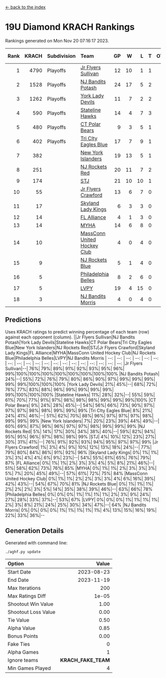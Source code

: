 [<- back to the index](readme.md)
# 19U Diamond KRACH Rankings
Rankings generated on Mon Nov 20 07:16:17 2023.

Rank|KRACH|Subdivision|Team|GP|W|L|T|OTW|OTL|SoS|Exp Wins|Win Diff
---:|---:|:---|:---|---:|---:|---:|---:|---:|---:|---:|---:|---:
1|4790|Playoffs|[Jr Flyers Sullivan](https://gamesheetstats.com/seasons/3663/teams/140859/schedule)|12|10|1|1|1|0|741|11.3|-0.0
2|1528|Playoffs|[NJ Bandits Potash](https://gamesheetstats.com/seasons/3663/teams/140857/schedule)|24|17|5|2|0|0|893|18.8|-0.0
3|1262|Playoffs|[York Lady Devils](https://gamesheetstats.com/seasons/3663/teams/140856/schedule)|11|7|2|2|0|0|786|8.8|-0.0
4|590|Playoffs|[Stateline Hawks](https://gamesheetstats.com/seasons/3663/teams/141851/schedule)|14|4|7|3|0|1|1652|6.3|-0.0
5|480|Playoffs|[CT Polar Bears](https://gamesheetstats.com/seasons/3663/teams/140853/schedule)|9|3|5|1|0|0|1549|4.3|-0.0
6|402|Playoffs|[Tri CIty Eagles Blue](https://gamesheetstats.com/seasons/3663/teams/140852/schedule)|17|7|9|1|1|0|1107|8.3|-0.0
7|382||[New York Islanders](https://gamesheetstats.com/seasons/3663/teams/140861/schedule)|19|13|5|1|0|0|325|14.3|-0.0
8|251||[NJ Rockets Red](https://gamesheetstats.com/seasons/3663/teams/140855/schedule)|20|11|7|2|1|1|542|12.9|0.0
9|174||[STJ](https://gamesheetstats.com/seasons/3663/teams/140858/schedule)|21|10|10|1|0|0|469|11.4|0.0
10|55||[Jr Flyers Crawford](https://gamesheetstats.com/seasons/3663/teams/140862/schedule)|13|6|7|0|0|1|135|6.9|0.0
11|17||[Skyland Lady Kings](https://gamesheetstats.com/seasons/3663/teams/140865/schedule)|6|3|3|0|0|0|95|3.9|0.0
12|14||[FL Alliance](https://gamesheetstats.com/seasons/3663/teams/156907/schedule)|4|1|3|0|0|0|315|1.9|0.0
13|14||[MYHA](https://gamesheetstats.com/seasons/3663/teams/140863/schedule)|14|6|8|0|0|0|91|6.9|0.0
14|10||[MassConn United Hockey Club](https://gamesheetstats.com/seasons/3663/teams/140854/schedule)|4|0|4|0|0|0|570|0.9|0.0
15|9||[NJ Rockets Blue](https://gamesheetstats.com/seasons/3663/teams/140867/schedule)|5|1|4|0|0|0|195|1.9|0.0
16|5||[Philadelphia Belles](https://gamesheetstats.com/seasons/3663/teams/140864/schedule)|8|2|6|0|0|0|46|2.9|0.0
17|5||[LVPY](https://gamesheetstats.com/seasons/3663/teams/140860/schedule)|19|4|15|0|0|0|210|4.9|0.0
18|3||[NJ Bandits Morris](https://gamesheetstats.com/seasons/3663/teams/140866/schedule)|4|0|4|0|0|0|165|0.9|0.0

## Predictions
Uses KRACH ratings to predict winning percentage of each team (row) against each opponent (column).
||Jr Flyers Sullivan|NJ Bandits Potash|York Lady Devils|Stateline Hawks|CT Polar Bears|Tri CIty Eagles Blue|New York Islanders|NJ Rockets Red|STJ|Jr Flyers Crawford|Skyland Lady Kings|FL Alliance|MYHA|MassConn United Hockey Club|NJ Rockets Blue|Philadelphia Belles|LVPY|NJ Bandits Morris
| --: | --: | --: | --: | --: | --: | --: | --: | --: | --: | --: | --: | --: | --: | --: | --: | --: | --: | --: 
|Jr Flyers Sullivan|--| 76%| 79%| 89%| 91%| 92%| 93%| 95%| 96%| 99%|100%|100%|100%|100%|100%|100%|100%|100%
|NJ Bandits Potash| 24%|--| 55%| 72%| 76%| 79%| 80%| 86%| 90%| 97%| 99%| 99%| 99%| 99%| 99%|100%|100%|100%
|York Lady Devils| 21%| 45%|--| 68%| 72%| 76%| 77%| 83%| 88%| 96%| 99%| 99%| 99%| 99%| 99%|100%|100%|100%
|Stateline Hawks| 11%| 28%| 32%|--| 55%| 59%| 61%| 70%| 77%| 91%| 97%| 98%| 98%| 98%| 99%| 99%| 99%|100%
|CT Polar Bears|  9%| 24%| 28%| 45%|--| 54%| 56%| 66%| 73%| 90%| 97%| 97%| 97%| 98%| 98%| 99%| 99%| 99%
|Tri CIty Eagles Blue|  8%| 21%| 24%| 41%| 46%|--| 51%| 62%| 70%| 88%| 96%| 97%| 97%| 97%| 98%| 99%| 99%| 99%
|New York Islanders|  7%| 20%| 23%| 39%| 44%| 49%|--| 60%| 69%| 87%| 96%| 96%| 97%| 97%| 98%| 99%| 99%| 99%
|NJ Rockets Red|  5%| 14%| 17%| 30%| 34%| 38%| 40%|--| 59%| 82%| 94%| 95%| 95%| 96%| 97%| 98%| 98%| 99%
|STJ|  4%| 10%| 12%| 23%| 27%| 30%| 31%| 41%|--| 76%| 91%| 92%| 93%| 94%| 95%| 97%| 97%| 99%
|Jr Flyers Crawford|  1%|  3%|  4%|  9%| 10%| 12%| 13%| 18%| 24%|--| 77%| 79%| 80%| 84%| 86%| 91%| 92%| 96%
|Skyland Lady Kings|  0%|  1%|  1%|  3%|  3%|  4%|  4%|  6%|  9%| 23%|--| 54%| 55%| 61%| 65%| 76%| 79%| 87%
|FL Alliance|  0%|  1%|  1%|  2%|  3%|  3%|  4%|  5%|  8%| 21%| 46%|--| 51%| 58%| 62%| 73%| 76%| 85%
|MYHA|  0%|  1%|  1%|  2%|  3%|  3%|  3%|  5%|  7%| 20%| 45%| 49%|--| 57%| 61%| 72%| 75%| 84%
|MassConn United Hockey Club|  0%|  1%|  1%|  2%|  2%|  3%|  3%|  4%|  6%| 16%| 39%| 42%| 43%|--| 54%| 67%| 70%| 81%
|NJ Rockets Blue|  0%|  1%|  1%|  1%|  2%|  2%|  2%|  3%|  5%| 14%| 35%| 38%| 39%| 46%|--| 63%| 66%| 78%
|Philadelphia Belles|  0%|  0%|  0%|  1%|  1%|  1%|  1%|  2%|  3%|  9%| 24%| 27%| 28%| 33%| 37%|--| 53%| 67%
|LVPY|  0%|  0%|  0%|  1%|  1%|  1%|  1%|  2%|  3%|  8%| 21%| 24%| 25%| 30%| 34%| 47%|--| 64%
|NJ Bandits Morris|  0%|  0%|  0%|  0%|  1%|  1%|  1%|  1%|  1%|  4%| 13%| 15%| 16%| 19%| 22%| 33%| 36%|--

## Generation Details

Generated with command line:
```
./aghf.py update
```

| Option | Value |
| :----- | ----: |
| Start Date | 2023-08-23 |
| End Date | 2023-11-19 |
| Max Iterations | 200 |
| Max Ratings Diff | 1e-05 |
| Shootout Win Value | 1.00 |
| Shootout Loss Value | 0.00 |
| Tie Value | 0.50 |
| Alpha Value | 0.85 |
| Bonus Points | 0.00 |
| Fake Ties | 0 |
| Alpha Games | 1 |
| Ignore teams | __KRACH_FAKE_TEAM__ |
| Min Games Played | 4 |

